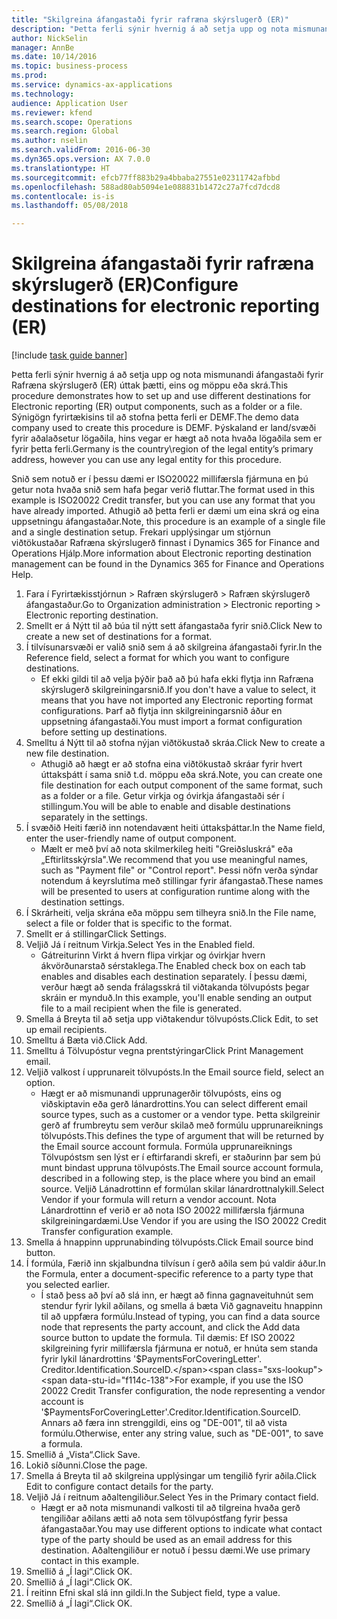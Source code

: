 ```yaml
--- 
title: "Skilgreina áfangastaði fyrir rafræna skýrslugerð (ER)"
description: "Þetta ferli sýnir hvernig á að setja upp og nota mismunandi áfangastaði fyrir Rafræna skýrslugerð (ER) úttak þætti, eins og möppu eða skrá."
author: NickSelin
manager: AnnBe
ms.date: 10/14/2016
ms.topic: business-process
ms.prod: 
ms.service: dynamics-ax-applications
ms.technology: 
audience: Application User
ms.reviewer: kfend
ms.search.scope: Operations
ms.search.region: Global
ms.author: nselin
ms.search.validFrom: 2016-06-30
ms.dyn365.ops.version: AX 7.0.0
ms.translationtype: HT
ms.sourcegitcommit: efcb77ff883b29a4bbaba27551e02311742afbbd
ms.openlocfilehash: 588ad80ab5094e1e088831b1472c27a7fcd7dcd8
ms.contentlocale: is-is
ms.lasthandoff: 05/08/2018

---
```

# <a name="configure-destinations-for-electronic-reporting-er"></a><span data-ttu-id="f114c-103">Skilgreina áfangastaði fyrir rafræna skýrslugerð (ER)</span><span class="sxs-lookup"><span data-stu-id="f114c-103">Configure destinations for electronic reporting (ER)</span></span>

[!include [task guide banner](../../includes/task-guide-banner.md)]

<span data-ttu-id="f114c-104">Þetta ferli sýnir hvernig á að setja upp og nota mismunandi áfangastaði fyrir Rafræna skýrslugerð (ER) úttak þætti, eins og möppu eða skrá.</span><span class="sxs-lookup"><span data-stu-id="f114c-104">This procedure demonstrates how to set up and use different destinations for Electronic reporting (ER) output components, such as a folder or a file.</span></span> <span data-ttu-id="f114c-105">Sýnigögn fyrirtækisins til að stofna þetta ferli er DEMF.</span><span class="sxs-lookup"><span data-stu-id="f114c-105">The demo data company used to create this procedure is DEMF.</span></span> <span data-ttu-id="f114c-106">Þýskaland er land/svæði fyrir aðalaðsetur lögaðila, hins vegar er hægt að nota hvaða lögaðila sem er fyrir þetta ferli.</span><span class="sxs-lookup"><span data-stu-id="f114c-106">Germany is the country\region of the legal entity’s primary address, however you can use any legal entity for this procedure.</span></span> 

<span data-ttu-id="f114c-107">Snið sem notuð er í þessu dæmi er ISO20022 millifærsla fjármuna en þú getur nota hvaða snið sem hafa þegar verið fluttar.</span><span class="sxs-lookup"><span data-stu-id="f114c-107">The format used in this example is ISO20022 Credit transfer, but you can use any format that you have already imported.</span></span> <span data-ttu-id="f114c-108">Athugið að þetta ferli er dæmi um eina skrá og eina uppsetningu áfangastaðar.</span><span class="sxs-lookup"><span data-stu-id="f114c-108">Note, this procedure is an example of a single file and a single destination setup.</span></span> <span data-ttu-id="f114c-109">Frekari upplýsingar um stjórnun viðtökustaðar Rafræna skýrslugerð finnast í Dynamics 365 for Finance and Operations Hjálp.</span><span class="sxs-lookup"><span data-stu-id="f114c-109">More information about Electronic reporting destination management can be found in the Dynamics 365 for Finance and Operations Help.</span></span>

1. <span data-ttu-id="f114c-110">Fara í Fyrirtækisstjórnun > Rafræn skýrslugerð > Rafræn skýrslugerð áfangastaður.</span><span class="sxs-lookup"><span data-stu-id="f114c-110">Go to Organization administration > Electronic reporting > Electronic reporting destination.</span></span>
2. <span data-ttu-id="f114c-111">Smellt er á Nýtt til að búa til nýtt sett áfangastaða fyrir snið.</span><span class="sxs-lookup"><span data-stu-id="f114c-111">Click New to create a new set of destinations for a format.</span></span>
3. <span data-ttu-id="f114c-112">Í tilvísunarsvæði er valið snið sem á að skilgreina áfangastaði fyrir.</span><span class="sxs-lookup"><span data-stu-id="f114c-112">In the Reference field, select a format for which you want to configure destinations.</span></span>
    * <span data-ttu-id="f114c-113">Ef ekki gildi til að velja þýðir það að þú hafa ekki flytja inn Rafræna skýrslugerð skilgreiningarsnið.</span><span class="sxs-lookup"><span data-stu-id="f114c-113">If you don't have a value to select, it means that you have not imported any Electronic reporting format configurations.</span></span> <span data-ttu-id="f114c-114">Þarf að flytja inn skilgreiningarsnið áður en uppsetning áfangastaði.</span><span class="sxs-lookup"><span data-stu-id="f114c-114">You must import a format configuration before setting up destinations.</span></span>  
4. <span data-ttu-id="f114c-115">Smelltu á Nýtt til að stofna nýjan viðtökustað skráa.</span><span class="sxs-lookup"><span data-stu-id="f114c-115">Click New to create a new file destination.</span></span>
    * <span data-ttu-id="f114c-116">Athugið að hægt er að stofna eina viðtökustað skráar fyrir hvert úttaksþátt í sama snið t.d. möppu eða skrá.</span><span class="sxs-lookup"><span data-stu-id="f114c-116">Note, you can create one file destination for each output component of the same format, such as a folder or a file.</span></span> <span data-ttu-id="f114c-117">Getur virkja og óvirkja áfangastaði sér í stillingum.</span><span class="sxs-lookup"><span data-stu-id="f114c-117">You will be able to enable and disable destinations separately in the settings.</span></span>  
5. <span data-ttu-id="f114c-118">Í svæðið Heiti færið inn notendavænt heiti úttaksþáttar.</span><span class="sxs-lookup"><span data-stu-id="f114c-118">In the Name field, enter the user-friendly name of output component.</span></span>
    * <span data-ttu-id="f114c-119">Mælt er með því að nota skilmerkileg heiti "Greiðsluskrá" eða „Eftirlitsskýrsla".</span><span class="sxs-lookup"><span data-stu-id="f114c-119">We recommend that you use meaningful names, such as "Payment file" or "Control report".</span></span> <span data-ttu-id="f114c-120">Þessi nöfn verða sýndar notendum á keyrslutíma með stillingar fyrir áfangastað.</span><span class="sxs-lookup"><span data-stu-id="f114c-120">These names will be presented to users at configuration runtime along with the destination settings.</span></span>  
6. <span data-ttu-id="f114c-121">Í Skrárheiti, velja skrána eða möppu sem tilheyra snið.</span><span class="sxs-lookup"><span data-stu-id="f114c-121">In the File name, select a file or folder that is specific to the format.</span></span>
7. <span data-ttu-id="f114c-122">Smellt er á stillingar</span><span class="sxs-lookup"><span data-stu-id="f114c-122">Click Settings.</span></span>
8. <span data-ttu-id="f114c-123">Veljið Já í reitnum Virkja.</span><span class="sxs-lookup"><span data-stu-id="f114c-123">Select Yes in the Enabled field.</span></span>
    * <span data-ttu-id="f114c-124">Gátreiturinn Virkt á hvern flipa virkjar og óvirkjar hvern ákvörðunarstað sérstaklega.</span><span class="sxs-lookup"><span data-stu-id="f114c-124">The Enabled check box on each tab enables and disables each destination separately.</span></span> <span data-ttu-id="f114c-125">Í þessu dæmi, verður hægt að senda frálagsskrá til viðtakanda tölvupósts þegar skráin er mynduð.</span><span class="sxs-lookup"><span data-stu-id="f114c-125">In this example, you'll enable sending an output file to a mail recipient when the file is generated.</span></span>  
9. <span data-ttu-id="f114c-126">Smella á Breyta til að setja upp viðtakendur tölvupósts.</span><span class="sxs-lookup"><span data-stu-id="f114c-126">Click Edit, to set up email recipients.</span></span>
10. <span data-ttu-id="f114c-127">Smelltu á Bæta við.</span><span class="sxs-lookup"><span data-stu-id="f114c-127">Click Add.</span></span>
11. <span data-ttu-id="f114c-128">Smelltu á Tölvupóstur vegna prentstýringar</span><span class="sxs-lookup"><span data-stu-id="f114c-128">Click Print Management email.</span></span>
12. <span data-ttu-id="f114c-129">Veljið valkost í upprunareit tölvupósts.</span><span class="sxs-lookup"><span data-stu-id="f114c-129">In the Email source  field, select an option.</span></span>
    * <span data-ttu-id="f114c-130">Hægt er að mismunandi upprunagerðir tölvupósts, eins og viðskiptavin eða gerð lánardrottins.</span><span class="sxs-lookup"><span data-stu-id="f114c-130">You can select different email source types, such as a customer or a vendor type.</span></span> <span data-ttu-id="f114c-131">Þetta skilgreinir gerð af frumbreytu sem verður skilað með formúlu upprunareiknings tölvupósts.</span><span class="sxs-lookup"><span data-stu-id="f114c-131">This defines the type of argument that will be returned by the Email source account formula.</span></span> <span data-ttu-id="f114c-132">Formúla upprunareiknings Tölvupóstsm sen lýst er í eftirfarandi skrefi, er staðurinn þar sem þú munt bindast uppruna tölvupósts.</span><span class="sxs-lookup"><span data-stu-id="f114c-132">The Email source account formula, described in a following step, is the place where you bind an email source.</span></span> <span data-ttu-id="f114c-133">Veljið Lánadrottinn ef formúlan skilar lánardrottnalykill.</span><span class="sxs-lookup"><span data-stu-id="f114c-133">Select Vendor if your formula will return a vendor account.</span></span> <span data-ttu-id="f114c-134">Nota Lánardrottinn ef verið er að nota ISO 20022 millifærsla fjármuna skilgreiningardæmi.</span><span class="sxs-lookup"><span data-stu-id="f114c-134">Use Vendor if you are using the ISO 20022 Credit Transfer configuration example.</span></span>  
13. <span data-ttu-id="f114c-135">Smella á hnappinn upprunabinding tölvupósts.</span><span class="sxs-lookup"><span data-stu-id="f114c-135">Click Email source bind button.</span></span>
14. <span data-ttu-id="f114c-136">Í formúla, Færið inn skjalbundna tilvísun í gerð aðila sem þú valdir áður.</span><span class="sxs-lookup"><span data-stu-id="f114c-136">In the Formula, enter a document-specific reference to a party type that you selected earlier.</span></span>
    * <span data-ttu-id="f114c-137">Í stað þess að því að slá inn, er hægt að finna gagnaveituhnút sem stendur fyrir lykil aðilans, og smella á bæta Við gagnaveitu hnappinn til að uppfæra formúlu.</span><span class="sxs-lookup"><span data-stu-id="f114c-137">Instead of typing, you can find a data source node that represents the party account, and click the Add data source button to update the formula.</span></span> <span data-ttu-id="f114c-138">Til dæmis: Ef ISO 20022 skilgreining fyrir millifærsla fjármuna er notuð, er hnúta sem standa fyrir lykil lánardrottins '$PaymentsForCoveringLetter'. Creditor.Identification.SourceID.</span><span class="sxs-lookup"><span data-stu-id="f114c-138">For example, if you use the ISO 20022 Credit Transfer configuration, the node representing a vendor account is '$PaymentsForCoveringLetter'.Creditor.Identification.SourceID.</span></span> <span data-ttu-id="f114c-139">Annars að færa inn strenggildi, eins og "DE-001", til að vista formúlu.</span><span class="sxs-lookup"><span data-stu-id="f114c-139">Otherwise, enter any string value, such as "DE-001", to save a formula.</span></span>  
15. <span data-ttu-id="f114c-140">Smellið á „Vista“.</span><span class="sxs-lookup"><span data-stu-id="f114c-140">Click Save.</span></span>
16. <span data-ttu-id="f114c-141">Lokið síðunni.</span><span class="sxs-lookup"><span data-stu-id="f114c-141">Close the page.</span></span>
17. <span data-ttu-id="f114c-142">Smella á Breyta til að skilgreina upplýsingar um tengilið fyrir aðila.</span><span class="sxs-lookup"><span data-stu-id="f114c-142">Click Edit to configure contact details for the party.</span></span>
18. <span data-ttu-id="f114c-143">Veljið Já í reitnum aðaltengiliður.</span><span class="sxs-lookup"><span data-stu-id="f114c-143">Select Yes in the Primary contact field.</span></span>
    * <span data-ttu-id="f114c-144">Hægt er að nota mismunandi valkosti til að tilgreina hvaða gerð tengiliðar aðilans ætti að nota sem tölvupóstfang fyrir þessa áfangastaðar.</span><span class="sxs-lookup"><span data-stu-id="f114c-144">You may use different options to indicate what contact type of the party should be used as an email address for this destination.</span></span> <span data-ttu-id="f114c-145">Aðaltengiliður er notuð í þessu dæmi.</span><span class="sxs-lookup"><span data-stu-id="f114c-145">We use primary contact in this example.</span></span>  
19. <span data-ttu-id="f114c-146">Smellið á „Í lagi“.</span><span class="sxs-lookup"><span data-stu-id="f114c-146">Click OK.</span></span>
20. <span data-ttu-id="f114c-147">Smellið á „Í lagi“.</span><span class="sxs-lookup"><span data-stu-id="f114c-147">Click OK.</span></span>
21. <span data-ttu-id="f114c-148">Í reitinn Efni skal slá inn gildi.</span><span class="sxs-lookup"><span data-stu-id="f114c-148">In the Subject field, type a value.</span></span>
22. <span data-ttu-id="f114c-149">Smellið á „Í lagi“.</span><span class="sxs-lookup"><span data-stu-id="f114c-149">Click OK.</span></span>


